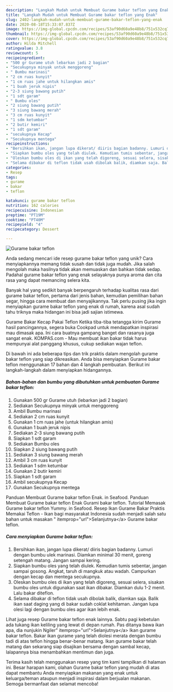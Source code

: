 ```yaml
---
description: "Langkah Mudah untuk Membuat Gurame bakar teflon yang Enak"
title: "Langkah Mudah untuk Membuat Gurame bakar teflon yang Enak"
slug: 2402-langkah-mudah-untuk-membuat-gurame-bakar-teflon-yang-enak
date: 2020-08-18T15:33:07.837Z
image: https://img-global.cpcdn.com/recipes/53af90d60a9e48b8/751x532cq70/gurame-bakar-teflon-foto-resep-utama.jpg
thumbnail: https://img-global.cpcdn.com/recipes/53af90d60a9e48b8/751x532cq70/gurame-bakar-teflon-foto-resep-utama.jpg
cover: https://img-global.cpcdn.com/recipes/53af90d60a9e48b8/751x532cq70/gurame-bakar-teflon-foto-resep-utama.jpg
author: Hilda Mitchell
ratingvalue: 3.8
reviewcount: 5
recipeingredient:
- "500 gr Gurame utuh lebarkan jadi 2 bagian"
- "Secukupnya minyak untuk menggoreng"
- " Bumbu marinasi"
- "2 cm ruas kunyit"
- "1 cm ruas jahe untuk hilangkan amis"
- "1 buah jeruk nipis"
- "2-3 siung bawang putih"
- "1 sdt garam"
- " Bumbu oles"
- "2 siung bawang putih"
- "3 siung bawang merah"
- "3 cm ruas kunyit"
- "1 sdm ketumbar"
- "2 butir kemiri"
- "1 sdt garam"
- "secukupnya Kecap"
- "Secukupnya mentega"
recipeinstructions:
- "Bersihkan ikan, jangan lupa dikerat/ diiris bagian badanny. Lumuri dengan bumbu ulek marinasi. Diamkan minimal 30 menit, goreng setengah matang. Jangan sampai kering."
- "Siapkan bumbu oles yang telah diulek. Kemudian tumis sebentar, jangan sampai gosong. Angkat, taruh di mangkuk atau wadah. Campurkan dengan kecap dan mentega secukupnya."
- "Oleskan bumbu oles di ikan yang telah digoreng, sesuai selera, sisakan bumbu oles untuk digunakan saat ikan dibakar. Diamkan dulu 1-2 menit. Lalu bakar diteflon."
- "Selama dibakar di teflon tidak usah dibolak balik, diamkan saja. Balik ikan saat daging yang di bakar sudah coklat kehitaman. Jangan lupa olesi lagi dengan bumbu oles agar ikan lebih enak."
categories:
- Resep
tags:
- gurame
- bakar
- teflon

katakunci: gurame bakar teflon 
nutrition: 162 calories
recipecuisine: Indonesian
preptime: "PT19M"
cooktime: "PT40M"
recipeyield: "4"
recipecategory: Dessert

---
```



![Gurame bakar teflon](https://img-global.cpcdn.com/recipes/53af90d60a9e48b8/751x532cq70/gurame-bakar-teflon-foto-resep-utama.jpg)

Anda sedang mencari ide resep gurame bakar teflon yang unik? Cara menyiapkannya memang tidak susah dan tidak juga mudah. Jika salah mengolah maka hasilnya tidak akan memuaskan dan bahkan tidak sedap. Padahal gurame bakar teflon yang enak selayaknya punya aroma dan cita rasa yang dapat memancing selera kita.

Banyak hal yang sedikit banyak berpengaruh terhadap kualitas rasa dari gurame bakar teflon, pertama dari jenis bahan, kemudian pemilihan bahan segar, hingga cara membuat dan menyajikannya. Tak perlu pusing jika ingin menyiapkan gurame bakar teflon yang enak di rumah, karena asal sudah tahu triknya maka hidangan ini bisa jadi sajian istimewa.

Gurame Bakar Kecap Pakai Teflon Ketika tiba-tiba tetangga kirim Gurame hasil pancingannya, segera buka Cookpad untuk mendapatkan inspirasi mau dimasak apa. Ini cara buatnya gampang banget dan rasanya juga sangat enak. KOMPAS.com - Mau membuat ikan bakar tidak harus mempunyai alat panggang khusus, cukup sediakan wajan teflon.


Di bawah ini ada beberapa tips dan trik praktis dalam mengolah gurame bakar teflon yang siap dikreasikan. Anda bisa menyiapkan Gurame bakar teflon menggunakan 17 bahan dan 4 langkah pembuatan. Berikut ini langkah-langkah dalam menyiapkan hidangannya.

<!--inarticleads1-->

##### Bahan-bahan dan bumbu yang dibutuhkan untuk pembuatan Gurame bakar teflon:

1. Gunakan 500 gr Gurame utuh (lebarkan jadi 2 bagian)
1. Sediakan Secukupnya minyak untuk menggoreng
1. Ambil  Bumbu marinasi
1. Sediakan 2 cm ruas kunyit
1. Gunakan 1 cm ruas jahe (untuk hilangkan amis)
1. Gunakan 1 buah jeruk nipis
1. Sediakan 2-3 siung bawang putih
1. Siapkan 1 sdt garam
1. Sediakan  Bumbu oles
1. Siapkan 2 siung bawang putih
1. Sediakan 3 siung bawang merah
1. Ambil 3 cm ruas kunyit
1. Sediakan 1 sdm ketumbar
1. Gunakan 2 butir kemiri
1. Siapkan 1 sdt garam
1. Ambil secukupnya Kecap
1. Gunakan Secukupnya mentega


Panduan Membuat Gurame bakar teflon Enak. in Seafood. Panduan Membuat Gurame bakar teflon Enak Gurami bakar teflon. Tutorial Memasak Gurame bakar teflon Yummy. in Seafood. Resep Ikan Gurame Bakar Praktis Memakai Teflon - Ikan bagi masyarakat Indonesia sudah menjadi salah satu bahan untuk masakan &#34; itemprop=&#34;url&#34;&gt;Selanjutnya&lt;/a&gt; Gurame bakar teflon. 

<!--inarticleads2-->

##### Cara menyiapkan Gurame bakar teflon:

1. Bersihkan ikan, jangan lupa dikerat/ diiris bagian badanny. Lumuri dengan bumbu ulek marinasi. Diamkan minimal 30 menit, goreng setengah matang. Jangan sampai kering.
1. Siapkan bumbu oles yang telah diulek. Kemudian tumis sebentar, jangan sampai gosong. Angkat, taruh di mangkuk atau wadah. Campurkan dengan kecap dan mentega secukupnya.
1. Oleskan bumbu oles di ikan yang telah digoreng, sesuai selera, sisakan bumbu oles untuk digunakan saat ikan dibakar. Diamkan dulu 1-2 menit. Lalu bakar diteflon.
1. Selama dibakar di teflon tidak usah dibolak balik, diamkan saja. Balik ikan saat daging yang di bakar sudah coklat kehitaman. Jangan lupa olesi lagi dengan bumbu oles agar ikan lebih enak.


Lihat juga resep Gurame bakar teflon enak lainnya. Sabtu pagi kebetulan ada tukang ikan keliling yang lewat di depan rumah. Pas ditanya bawa ikan apa, dia nunjukin Ngiler&#34; itemprop=&#34;url&#34;&gt;Selanjutnya&lt;/a&gt; Ikan gurame bakar teflon. Bakar ikan gurame yang telah diolesi merata dengan bumbu tadi di atas teflon hingga benar-benar matang. Ikan gurame bakar telah matang dan sekarang siap disajikan bersama dengan sambal kecap, lalapannya bisa menambahkan mentimun dan juga. 

Terima kasih telah menggunakan resep yang tim kami tampilkan di halaman ini. Besar harapan kami, olahan Gurame bakar teflon yang mudah di atas dapat membantu Anda menyiapkan makanan yang enak untuk keluarga/teman ataupun menjadi inspirasi dalam berjualan makanan. Semoga bermanfaat dan selamat mencoba!
